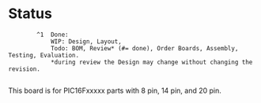 # Status


```
        ^1  Done: 
            WIP: Design, Layout,
            Todo: BOM, Review* (#= done), Order Boards, Assembly, Testing, Evaluation.
            *during review the Design may change without changing the revision.
   
```

This board is for PIC16Fxxxxx parts with 8 pin, 14 pin, and 20 pin.